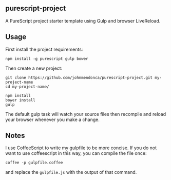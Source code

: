 ## purescript-project

A PureScript project starter template using Gulp and browser LiveReload.

## Usage

First install the project requirements:

```
npm install -g purescript gulp bower
```

Then create a new project:

```
git clone https://github.com/johnmendonca/purescript-project.git my-project-name
cd my-project-name/

npm install
bower install
gulp
```

The default gulp task will watch your source files then recompile and reload your browser whenever you make a change.

## Notes

I use CoffeeScript to write my gulpfile to be more concise.  If you do not want to use coffeescript in this way, you can compile the file once:

```
coffee -p gulpfile.coffee
```

and replace the `gulpfile.js` with the output of that command.

